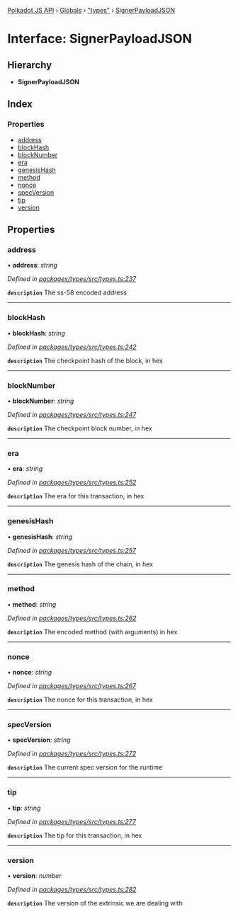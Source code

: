 [Polkadot JS API](../README.md) › [Globals](../globals.md) › ["types"](../modules/_types_.md) › [SignerPayloadJSON](_types_.signerpayloadjson.md)

# Interface: SignerPayloadJSON

## Hierarchy

* **SignerPayloadJSON**

## Index

### Properties

* [address](_types_.signerpayloadjson.md#address)
* [blockHash](_types_.signerpayloadjson.md#blockhash)
* [blockNumber](_types_.signerpayloadjson.md#blocknumber)
* [era](_types_.signerpayloadjson.md#era)
* [genesisHash](_types_.signerpayloadjson.md#genesishash)
* [method](_types_.signerpayloadjson.md#method)
* [nonce](_types_.signerpayloadjson.md#nonce)
* [specVersion](_types_.signerpayloadjson.md#specversion)
* [tip](_types_.signerpayloadjson.md#tip)
* [version](_types_.signerpayloadjson.md#version)

## Properties

###  address

• **address**: *string*

*Defined in [packages/types/src/types.ts:237](https://github.com/polkadot-js/api/blob/e2e8e3fedd/packages/types/src/types.ts#L237)*

**`description`** The ss-58 encoded address

___

###  blockHash

• **blockHash**: *string*

*Defined in [packages/types/src/types.ts:242](https://github.com/polkadot-js/api/blob/e2e8e3fedd/packages/types/src/types.ts#L242)*

**`description`** The checkpoint hash of the block, in hex

___

###  blockNumber

• **blockNumber**: *string*

*Defined in [packages/types/src/types.ts:247](https://github.com/polkadot-js/api/blob/e2e8e3fedd/packages/types/src/types.ts#L247)*

**`description`** The checkpoint block number, in hex

___

###  era

• **era**: *string*

*Defined in [packages/types/src/types.ts:252](https://github.com/polkadot-js/api/blob/e2e8e3fedd/packages/types/src/types.ts#L252)*

**`description`** The era for this transaction, in hex

___

###  genesisHash

• **genesisHash**: *string*

*Defined in [packages/types/src/types.ts:257](https://github.com/polkadot-js/api/blob/e2e8e3fedd/packages/types/src/types.ts#L257)*

**`description`** The genesis hash of the chain, in hex

___

###  method

• **method**: *string*

*Defined in [packages/types/src/types.ts:262](https://github.com/polkadot-js/api/blob/e2e8e3fedd/packages/types/src/types.ts#L262)*

**`description`** The encoded method (with arguments) in hex

___

###  nonce

• **nonce**: *string*

*Defined in [packages/types/src/types.ts:267](https://github.com/polkadot-js/api/blob/e2e8e3fedd/packages/types/src/types.ts#L267)*

**`description`** The nonce for this transaction, in hex

___

###  specVersion

• **specVersion**: *string*

*Defined in [packages/types/src/types.ts:272](https://github.com/polkadot-js/api/blob/e2e8e3fedd/packages/types/src/types.ts#L272)*

**`description`** The current spec version for  the runtime

___

###  tip

• **tip**: *string*

*Defined in [packages/types/src/types.ts:277](https://github.com/polkadot-js/api/blob/e2e8e3fedd/packages/types/src/types.ts#L277)*

**`description`** The tip for this transaction, in hex

___

###  version

• **version**: *number*

*Defined in [packages/types/src/types.ts:282](https://github.com/polkadot-js/api/blob/e2e8e3fedd/packages/types/src/types.ts#L282)*

**`description`** The version of the extrinsic we are dealing with
